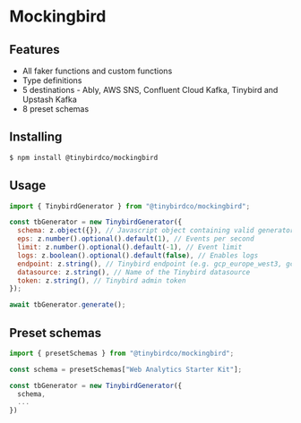 # Mockingbird

## Features

- All faker functions and custom functions
- Type definitions
- 5 destinations - Ably, AWS SNS, Confluent Cloud Kafka, Tinybird and Upstash Kafka
- 8 preset schemas

## Installing

```bash
$ npm install @tinybirdco/mockingbird
```

## Usage

```js
import { TinybirdGenerator } from "@tinybirdco/mockingbird";

const tbGenerator = new TinybirdGenerator({
  schema: z.object({}), // Javascript object containing valid generator schema
  eps: z.number().optional().default(1), // Events per second
  limit: z.number().optional().default(-1), // Event limit
  logs: z.boolean().optional().default(false), // Enables logs
  endpoint: z.string(), // Tinybird endpoint (e.g. gcp_europe_west3, gcp_us_east4, aws_eu_central_1, aws_us_east_1, aws_us_west_2 or custom one)
  datasource: z.string(), // Name of the Tinybird datasource
  token: z.string(), // Tinybird admin token
});

await tbGenerator.generate();
```

## Preset schemas

```js
import { presetSchemas } from "@tinybirdco/mockingbird";

const schema = presetSchemas["Web Analytics Starter Kit"];

const tbGenerator = new TinybirdGenerator({
  schema,
  ...
})

```

